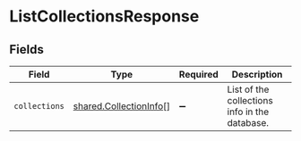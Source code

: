 # ListCollectionsResponse


## Fields

| Field                                                            | Type                                                             | Required                                                         | Description                                                      |
| ---------------------------------------------------------------- | ---------------------------------------------------------------- | ---------------------------------------------------------------- | ---------------------------------------------------------------- |
| `collections`                                                    | [shared.CollectionInfo](../../models/shared/collectioninfo.md)[] | :heavy_minus_sign:                                               | List of the collections info in the database.                    |